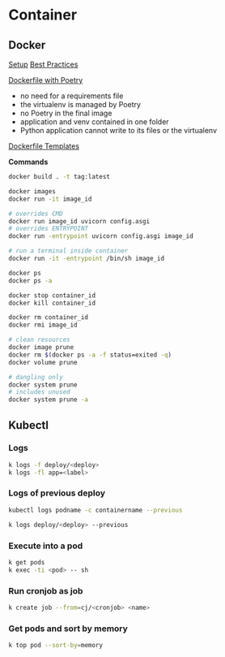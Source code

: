 # Container

## Docker

[Setup](https://docs.docker.com/desktop/windows/wsl/) 
[Best Practices](https://testdriven.io/blog/docker-best-practices) 

[Dockerfile with Poetry](https://github.com/python-poetry/poetry/issues/1178) 
- no need for a requirements file
- the virtualenv is managed by Poetry
- no Poetry in the final image
- application and venv contained in one folder
- Python application cannot write to its files or the virtualenv

[Dockerfile Templates](https://www.mktr.ai/the-data-scientists-quick-guide-to-dockerfiles-with-examples/) 

**Commands**
```sh
docker build . -t tag:latest

docker images
docker run -it image_id

# overrides CMD
docker run image_id uvicorn config.asgi
# overrides ENTRYPOINT
docker run -entrypoint uvicorn config.asgi image_id

# run a terminal inside container
docker run -it -entrypoint /bin/sh image_id

docker ps
docker ps -a

docker stop container_id
docker kill container_id

docker rm container_id
docker rmi image_id

# clean resources
docker image prune
docker rm $(docker ps -a -f status=exited -q)
docker volume prune

# dangling only
docker system prune
# includes unused
docker system prune -a
```


## Kubectl

### Logs
```bash
k logs -f deploy/<deploy>
k logs -fl app=<label>
```

### Logs of previous deploy
```bash
kubectl logs podname -c containername --previous

k logs deploy/<deploy> --previous
```

### Execute into a pod
```bash
k get pods
k exec -ti <pod> -- sh
```

### Run cronjob as job
```bash
k create job --from=cj/<cronjob> <name>
```

### Get pods and sort by memory
```bash
k top pod --sort-by=memory
```
